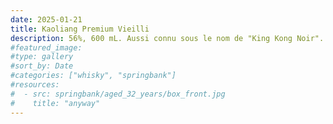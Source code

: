 ```yaml
---
date: 2025-01-21
title: Kaoliang Premium Vieilli
description: 56%, 600 mL. Aussi connu sous le nom de "King Kong Noir". Distillé le 2003/01/10, mis en bouteille le 2009/09/12.
#featured_image: 
#type: gallery
#sort_by: Date
#categories: ["whisky", "springbank"]
#resources:
#  - src: springbank/aged_32_years/box_front.jpg
#    title: "anyway"
---
```

